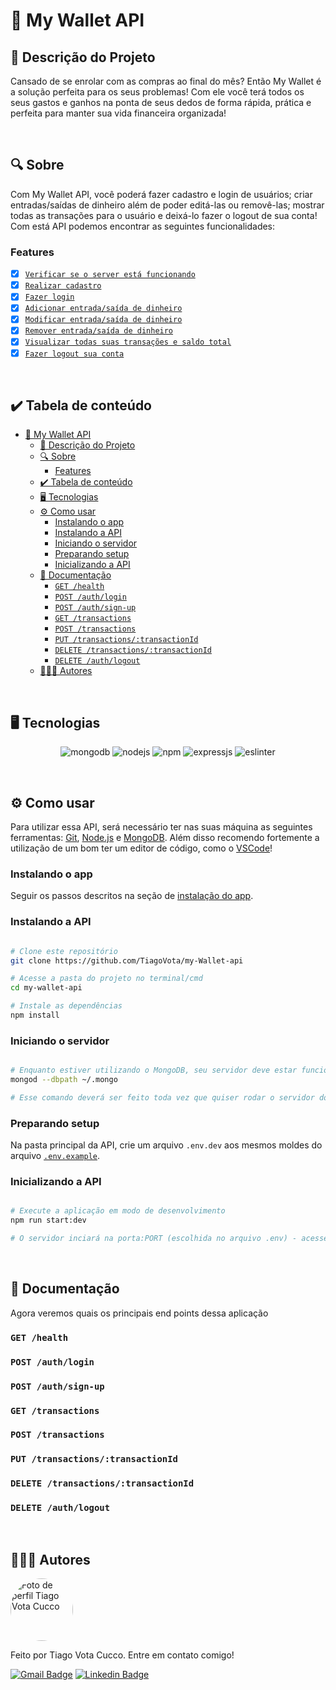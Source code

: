 # 💸 My Wallet API
## 🚀 Descrição do Projeto
Cansado de se enrolar com as compras ao final do mês? Então My Wallet é a solução perfeita para os seus problemas! Com ele você terá todos os seus gastos e ganhos na ponta de seus dedos de forma rápida, prática e perfeita para manter sua vida financeira organizada!

<br/>


## 🔍 Sobre
Com My Wallet API, você poderá fazer cadastro e login de usuários; criar entradas/saídas de dinheiro além de poder editá-las ou removê-las; mostrar todas as transações para o usuário e deixá-lo fazer o logout de sua conta! Com está API podemos encontrar as seguintes funcionalidades:

### Features
- [x] [`Verificar se o server está funcionando`](get-health)
- [x] [`Realizar cadastro`](#post-authlogin)
- [x] [`Fazer login`](#post-authsign-up)
- [x] [`Adicionar entrada/saída de dinheiro`](#get-transactions)
- [x] [`Modificar entrada/saída de dinheiro`](#post-transactions)
- [x] [`Remover entrada/saída de dinheiro`](#put-transactionstransactionid)
- [x] [`Visualizar todas suas transações e saldo total`](#delete-transactionstransactionid)
- [x] [`Fazer logout sua conta`](#delete-authlogout)

<br/>


## ✔️ Tabela de conteúdo
<!--ts-->
- [💸 My Wallet API](#-my-wallet-api)
	- [🚀 Descrição do Projeto](#-descrição-do-projeto)
	- [🔍 Sobre](#-sobre)
		- [Features](#features)
	- [✔️ Tabela de conteúdo](#️-tabela-de-conteúdo)
	- [🖥 Tecnologias](#-tecnologias)
	- [⚙️ Como usar](#️-como-usar)
		- [Instalando o app](#instalando-o-app)
		- [Instalando a API](#instalando-a-api)
		- [Iniciando o servidor](#iniciando-o-servidor)
		- [Preparando setup](#preparando-setup)
		- [Inicializando a API](#inicializando-a-api)
	- [📜 Documentação](#-documentação)
		- [`GET /health`](#get-health)
		- [`POST /auth/login`](#post-authlogin)
		- [`POST /auth/sign-up`](#post-authsign-up)
		- [`GET /transactions`](#get-transactions)
		- [`POST /transactions`](#post-transactions)
		- [`PUT /transactions/:transactionId`](#put-transactionstransactionid)
		- [`DELETE /transactions/:transactionId`](#delete-transactionstransactionid)
		- [`DELETE /auth/logout`](#delete-authlogout)
	- [👨🏼‍💻 Autores](#-autores)
<!--te-->

<br/>


## 🖥 Tecnologias
<p align="center">
	<img alt="mongodb" src="https://img.shields.io/badge/MongoDB-4EA94B?style=for-the-badge&logo=mongodb&logoColor=white"/>
  <img alt="nodejs" src="https://img.shields.io/badge/Node.js-339933?style=for-the-badge&logo=nodedotjs&logoColor=white"/>
  <img alt="npm" src="https://img.shields.io/badge/npm-CB3837?style=for-the-badge&logo=npm&logoColor=white"/>
  <img alt="expressjs" src="https://img.shields.io/badge/Express.js-000000?style=for-the-badge&logo=express&logoColor=white"/>
  <img alt="eslinter" src="https://img.shields.io/badge/eslint-3A33D1?style=for-the-badge&logo=eslint&logoColor=white"/>
</p>

<br/>


## ⚙️ Como usar

Para utilizar essa API, será necessário ter nas suas máquina as seguintes ferramentas:
[Git](https://git-scm.com), [Node.js](https://nodejs.org/en/) e [MongoDB](https://www.mongodb.com/).
Além disso recomendo fortemente a utilização de um bom ter um editor de código, como o [VSCode](https://code.visualstudio.com/)!


### Instalando o app
Seguir os passos descritos na seção de [instalação do app](https://github.com/TiagoVota/my-wallet/blob/main/README.md).

### Instalando a API
```bash

# Clone este repositório
git clone https://github.com/TiagoVota/my-Wallet-api

# Acesse a pasta do projeto no terminal/cmd
cd my-wallet-api

# Instale as dependências
npm install

```

### Iniciando o servidor

```bash

# Enquanto estiver utilizando o MongoDB, seu servidor deve estar funcionando
mongod --dbpath ~/.mongo

# Esse comando deverá ser feito toda vez que quiser rodar o servidor do mongoDB

```

### Preparando setup
Na pasta principal da API, crie um arquivo `.env.dev` aos mesmos moldes do arquivo [`.env.example`](https://github.com/TiagoVota/my-wallet-api/blob/main/.env.example).

### Inicializando a API
```bash

# Execute a aplicação em modo de desenvolvimento
npm run start:dev

# O servidor inciará na porta:PORT (escolhida no arquivo .env) - acesse http://localhost:PORT 

```

<br/>


## 📜 Documentação
Agora veremos quais os principais end points dessa aplicação

### `GET /health`

### `POST /auth/login`

### `POST /auth/sign-up`

### `GET /transactions`

### `POST /transactions`

### `PUT /transactions/:transactionId`

### `DELETE /transactions/:transactionId`

### `DELETE /auth/logout`

<br/>


## 👨🏼‍💻 Autores

<img style="border-radius: 50%;" src="https://avatars.githubusercontent.com/u/56308226?v=4" width="100px;" alt="Foto de perfil Tiago Vota Cucco"/>

Feito por Tiago Vota Cucco. Entre em contato comigo!

[![Gmail Badge](https://img.shields.io/badge/-tiagovotacucco@gmail.com-c14438?style=flat&logo=Gmail&logoColor=white&link=mailto:tiagovotacucco@gmail.com)](mailto:tiagovotacucco@gmail.com)
[![Linkedin Badge](https://img.shields.io/badge/-Tiago-Vota?style=flat&logo=Linkedin&logoColor=white&color=blue&link=https://www.linkedin.com/in/tiago-vota-cucco-394916204)](https://www.linkedin.com/in/tiago-vota-cucco-394916204) 

<br/><br/>
